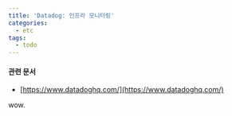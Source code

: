 ```yaml
---
title: 'Datadog: 인프라 모니터링'
categories:
  - etc
tags:
  - todo
---
```


#### 관련 문서
- [https://www.datadoghq.com/](https://www.datadoghq.com/)


wow.

